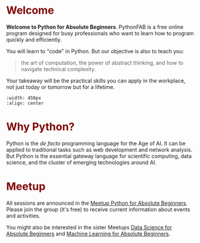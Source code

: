 # <font color ="maroon"> Welcome </font>

**Welcome to Python for Absolute Beginners**. PythonFAB is a free online program designed for busy professionals who want to learn how to program quickly and efficiently. 

You will learn to "code" in Python. But our objective is also to teach you: 

> the art of computation, the power of abstract thinking, and how to navigate technical complexity. 

Your takeaway will be the practical skills you can apply in the workplace, not just today or tomorrow but for a lifetime.

```{image} /images/davincipython.jpg
:width: 450px
:align: center

```

# <font color = "maroon"> Why Python? </font>

Python is the *de facto* programming language for the Age of AI. It can be applied to traditional tasks such as web development and network analysis. But Python is the essential gateway language for scientific computing, data science, and the cluster of emerging technologies around AI.


# <font color = "maroon"> Meetup </font>

All sessions are announced in the [Meetup Python for Absolute Beginners](https://www.meetup.com/python-for-absolute-beginners/). Please join the group (it's free) to receive current information about events and activities.

You might also be interested in the sister Meetups [Data Science for Absolute Beginners](https://www.meetup.com/datascience-for-absolute-beginners/) and [Machine Learning for Absolute Beginners](https://www.meetup.com/mlearnfab/).


